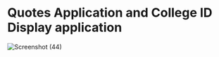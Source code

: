 # Quotes Application and College ID Display application


![Screenshot (44)](https://user-images.githubusercontent.com/78490928/188831135-b3b432c7-7130-4827-bb90-3edf0f62ea53.png)

